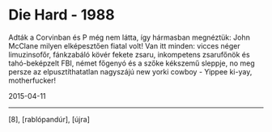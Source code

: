 # Die Hard - 1988

Adták a Corvinban és P még nem látta, így hármasban megnéztük: John McClane milyen elképesztően fiatal volt! Van itt minden: vicces néger limuzinsofőr, fánkzabáló kövér fekete zsaru, inkompetens zsarufőnök és tahó-beképzelt FBI, német főgenyó és a szőke kékszemű sleppje, no meg persze az elpusztíthatatlan nagyszájú new yorki cowboy -&nbsp;Yippee ki-yay, motherfucker!

2015-04-11 

----

[8], [rablópandúr], [újra]
